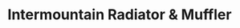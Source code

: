 ---
title: "Intermountain Radiator & Muffler"
url: /denver/intermountain-radiator-and-muffler/
shop: car repair
---